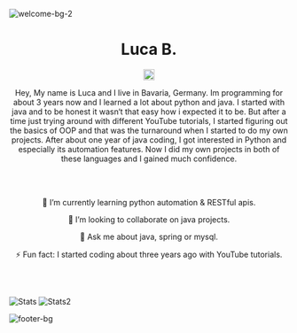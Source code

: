 ![welcome-bg-2](https://user-images.githubusercontent.com/50290580/124369381-11ed1800-dc74-11eb-90a9-2ff2073c3b97.jpg)

<p align="center"> <h1 align="center"> Luca B. </h1> </p>
<p align="center">
  <a href="https://github.com/germanluca" target="_blank"><img align="center" src="https://cdn.jsdelivr.net/npm/simple-icons@3.0.1/icons/github.svg" alt="germanluca" height="20" width="20" /></a>
</p>

<p align="center">Hey, My name is Luca and I live in Bavaria, Germany. Im programming for about 3 years now and I learned a lot about python and java. I started with java and to be honest it wasn‘t that easy how i expected it to be. But after a time just trying around with different YouTube tutorials, I started figuring out the basics of OOP and that was the turnaround when I started to do my own projects. After about one year of java coding, I got interested in Python and especially its automation features. Now I did my own projects in both of these languages and I gained much confidence.</p>

<br> </br>

<p align="center">🌱 I’m currently learning python automation & RESTful apis.</p>

<p align="center">👯 I’m looking to collaborate on java projects.</p>

<p align="center">💬 Ask me about java, spring or mysql.</p>

<p align="center">⚡ Fun fact: I started coding about three years ago with YouTube tutorials.</p>

<br> </br>

![Stats](https://github-readme-stats.vercel.app/api?username=germanluca&show_icons=true&theme=radical)
![Stats2](https://github-readme-stats.vercel.app/api/top-langs/?username=germanluca&layout=compact&theme=radical)

![footer-bg](https://user-images.githubusercontent.com/50290580/124369382-144f7200-dc74-11eb-807a-f10a7a502dd9.jpg)
